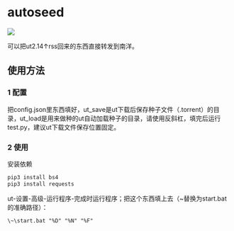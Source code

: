 # autoseed
![](https://img.shields.io/badge/python-3.7-red.svg)

可以把ut2.14↑rss回来的东西直接转发到南洋。<br>

## 使用方法

### 1 配置

把config.json里东西填好，ut_save是ut下载后保存种子文件（.torrent）的目录，ut_load是用来做种的ut自动加载种子的目录，请使用反斜杠，填完后运行test.py，建议ut下载文件保存位置固定。

### 2 使用

安装依赖
```powershell
pip3 install bs4
pip3 install requests
```

ut-设置-高级-运行程序-完成时运行程序；把这个东西填上去（~替换为start.bat的准确路径）：
```ut
\~\start.bat "%D" "%N" "%F"
```
